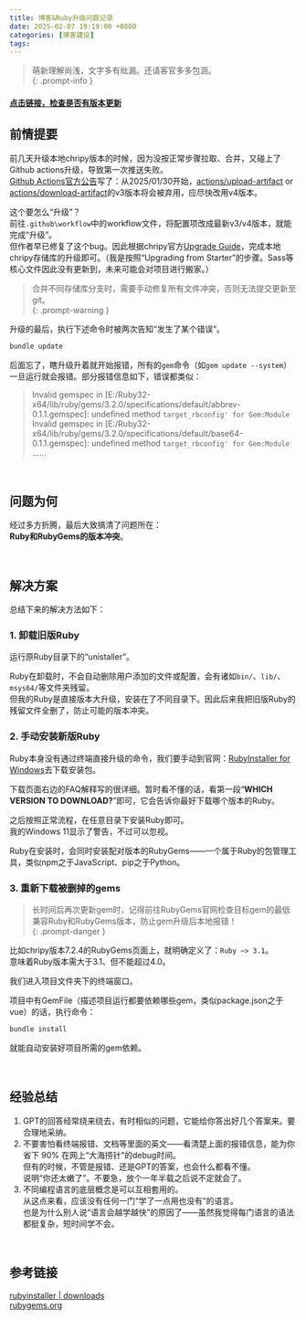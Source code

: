 ```yaml
---
title: 博客&Ruby升级问题记录
date: 2025-02-07 19:19:00 +0800
categories: [博客建设]
tags: 
---
```


> 萌新理解尚浅，文字多有纰漏。还请客官多多包涵。  
{: .prompt-info }

 

#### [点击链接，检查是否有版本更新](https://github.com/cotes2020/jekyll-theme-chirpy/releases)

## 前情提要

前几天升级本地chripy版本的时候，因为没按正常步骤拉取、合并，又碰上了Github actions升级，导致第一次推送失败。  
[Github Actions官方公告](https://github.blog/changelog/2024-04-16-deprecation-notice-v3-of-the-artifact-actions/)写了：从2025/01/30开始，[actions/upload-artifact](https://github.com/actions/upload-artifact) or [actions/download-artifact](https://github.com/actions/download-artifact)的v3版本将会被弃用，应尽快改用v4版本。

这个要怎么“升级”？  
前往`.github\workflow`中的workflow文件，将配置项改成最新v3/v4版本，就能完成“升级”。  
但作者早已修复了这个bug。因此根据chripy官方[Upgrade Guide](https://github.com/cotes2020/jekyll-theme-chirpy/wiki/Upgrade-Guide)，完成本地chripy存储库的升级即可。（我是按照“Upgrading from Starter”的步骤。Sass等核心文件因此没有更新到，未来可能会对项目进行搬家。）  

> 合并不同存储库分支时，需要手动修复所有文件冲突，否则无法提交更新至git。  
{: .prompt-warning }

升级的最后，执行下述命令时被两次告知“发生了某个错误”。  

```bash
bundle update
```

 后面忘了，瞎升级升着就开始报错，所有的`gem`命令（如`gem update --system`）一旦运行就会报错。部分报错信息如下，错误都类似：  

> Invalid gemspec in [E:/Ruby32-x64/lib/ruby/gems/3.2.0/specifications/default/abbrev-0.1.1.gemspec]: undefined method `target_rbconfig' for Gem:Module `  
> Invalid gemspec in [E:/Ruby32-x64/lib/ruby/gems/3.2.0/specifications/default/base64-0.1.1.gemspec]: undefined method `target_rbconfig' for Gem:Module`  
> ……

​    



## 问题为何

经过多方折腾，最后大致搞清了问题所在：  
**Ruby和RubyGems的版本冲突**。

​    


## 解决方案

总结下来的解决方法如下：

### 1. 卸载旧版Ruby

运行原Ruby目录下的“unistaller”。  

Ruby在卸载时，不会自动删除用户添加的文件或配置，会有诸如`bin/`、`lib/`、`msys64/`等文件夹残留。  
但我的Ruby是直接版本大升级，安装在了不同目录下。因此后来我把旧版Ruby的残留文件全删了，防止可能的版本冲突。

### 2. 手动安装新版Ruby

Ruby本身没有通过终端直接升级的命令，我们要手动到官网：[RubyInstaller for Windows](https://rubyinstaller.org/)去下载安装包。

下载页面右边的FAQ解释写的很详细。暂时看不懂的话，看第一段“**WHICH VERSION TO DOWNLOAD?**”即可，它会告诉你最好下载哪个版本的Ruby。

之后按照正常流程，在任意目录下安装Ruby即可。  
我的Windows 11显示了警告，不过可以忽视。 

Ruby在安装时，会同时安装配对版本的RubyGems——一个属于Ruby的包管理工具，类似npm之于JavaScript、pip之于Python。

### 3. 重新下载被删掉的gems

> 长时间后再次更新gem时，记得前往RubyGems官网检查目标gem的最低兼容Ruby和RubyGems版本，防止gem升级后本地报错！  
{: .prompt-danger }

比如chripy版本7.2.4的RubyGems页面上，就明确定义了：`Ruby ~> 3.1`。  
意味着Ruby版本需大于3.1、但不能超过4.0。

我们进入项目文件夹下的终端窗口。

项目中有GemFile（描述项目运行都要依赖哪些gem，类似package.json之于vue）的话，执行命令：  

```bash
bundle install
```

就能自动安装好项目所需的gem依赖。

​    



## 经验总结

1. GPT的回答经常绕来绕去，有时相似的问题，它能给你答出好几个答案来。要合理地采纳。
2. 不要害怕看终端报错、文档等里面的英文——看清楚上面的报错信息，能为你省下 90% 在网上“大海捞针”的debug时间。  
   但有的时候，不管是报错、还是GPT的答案，也会什么都看不懂。  
   说明“你还太嫩了”。不要急，放个一年半载之后说不定就会了。
3. 不同编程语言的底层概念是可以互相套用的。  
   从这点来看，应该没有任何一门“学了一点用也没有”的语言。  
   也是为什么别人说“语言会越学越快”的原因了——虽然我觉得每门语言的语法都挺复杂，短时间学不会。

​    



## 参考链接

[rubyinstaller \| downloads](https://rubyinstaller.org/downloads/)   
[rubygems.org](https://rubygems.org/)